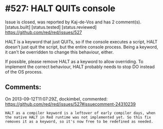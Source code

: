 
#527: HALT QUITs console
================================================================================
Issue is closed, was reported by Kaj-de-Vos and has 2 comment(s).
[status.built] [status.tested] [status.reviewed]
<https://github.com/red/red/issues/527>

HALT is a keyword that just QUITs, so if the console executes a script, HALT doesn't just quit the script, but the entire console process. Being a keyword, it can't be overridden to change this behaviour, either.

If possible, please remove HALT as a keyword to allow overriding. To implement the correct behaviour, HALT probably needs to stop DO instead of the OS process.



Comments:
--------------------------------------------------------------------------------

On 2013-09-12T11:07:29Z, dockimbel, commented:
<https://github.com/red/red/issues/527#issuecomment-24310239>

    HALT as a compiler keyword is a leftover of early compiler days, when the native HALT in Red runtime was not implemented yet. So this fix removes it as a keyword, so it's now free to be redefined as needed.

